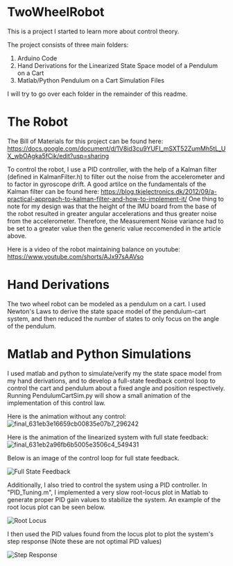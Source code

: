 # TwoWheelRobot

This is a project I started to learn more about control theory. 

The project consists of three main folders:
1) Arduino Code
2) Hand Derivations for the Linearized State Space model of a Pendulum on a Cart
3) Matlab/Python Pendulum on a Cart Simulation Files

I will try to go over each folder in the remainder of this readme.

# The Robot

The Bill of Materials for this project can be found here: https://docs.google.com/document/d/1V8id3cu9YUFI_mSXT52ZumMh5tL_UX_wbOAgka5fCik/edit?usp=sharing

To control the robot, I use a PID controller, with the help of a Kalman filter (defined in KalmanFilter.h) to filter out the noise from the accelerometer and to factor in gyroscope drift. A good artilce on the fundamentals of the Kalman filter can be found here: https://blog.tkjelectronics.dk/2012/09/a-practical-approach-to-kalman-filter-and-how-to-implement-it/
One thing to note for my design was that the height of the IMU board from the base of the robot resulted in greater angular accelerations and thus greater noise from the accelerometer. Therefore, the Measurement Noise variance had to be set to a greater value then the generic value reccomended in the article above. 

Here is a video of the robot maintaining balance on youtube: https://www.youtube.com/shorts/AJx97sAAVso

# Hand Derivations

The two wheel robot can be modeled as a pendulum on a cart. I used Newton's Laws to derive the state space model of the pendulum-cart system, and then reduced the number of states to only focus on the angle of the pendulum.

# Matlab and Python Simulations

I used matlab and python to simulate/verify my the state space model from my hand derivations, and to develop a full-state feedback control loop to control the cart and pendulum about a fixed angle and position respectively. Running PendulumCartSim.py will show a small animation of the implementation of this control law.

Here is the animation without any control:
![final_631eb3e16659cb00835e07b7_296242](https://user-images.githubusercontent.com/56266904/189573809-808b3170-8c6b-4a50-8f01-f93935982ef1.gif)

Here is the animation of the linearized system with full state feedback:
![final_631eb2a96fb6b5005e3506c4_549431](https://user-images.githubusercontent.com/56266904/189573871-6fa7416a-b05d-4d48-8bf4-04387191e27d.gif)


Below is an image of the control loop for full state feedback.

![Full State Feedback](https://user-images.githubusercontent.com/56266904/189548020-bbbb1152-c92d-497f-bb80-6247c9aa2ebc.PNG)

Additionally, I also tried to control the system using a PID controller. In "PID_Tuning.m", I implemented a very slow root-locus plot in Matlab to generate proper PID gain values to stabilize the system. An example of the root locus plot can be seen below.

![Root Locus](https://user-images.githubusercontent.com/56266904/189548647-d0ea9e37-3c35-4ff8-b398-48a559acb3de.PNG)

I then used the PID values found from the locus plot to plot the system's step response (Note these are not optimal PID values)

![Step Response](https://user-images.githubusercontent.com/56266904/189548765-66a3a7c9-077d-4b21-a014-2f3554d6f8e2.PNG)


